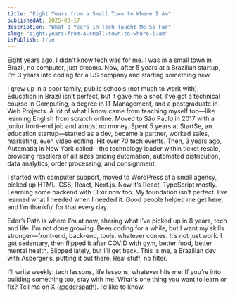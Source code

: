 ```yaml
---
title: "Eight Years from a Small Town to Where I Am"
publishedAt: 2025-03-17
description: "What 8 Years in Tech Taught Me So Far"
slug: "eight-years-from-a-small-town-to-where-i-am"
isPublish: true
---
```


Eight years ago, I didn’t know tech was for me. I was in a small town in Brazil, no computer, just dreams. Now, after 5 years at a Brazilian startup, I’m 3 years into coding for a US company and starting something new.

I grew up in a poor family, public schools (not much to work with). Education in Brazil isn’t perfect, but it gave me a shot. I’ve got a technical course in Computing, a degree in IT Management, and a postgraduate in Web Projects. A lot of what I know came from teaching myself too—like learning English from scratch online. Moved to São Paulo in 2017 with a junior front-end job and almost no money. Spent 5 years at StartSe, an education startup—started as a dev, became a partner, worked sales, marketing, even video editing. Hit over 70 tech events. Then, 3 years ago, Automatiq in New York called—the technology leader within ticket resale, providing resellers of all sizes pricing automation, automated distribution, data analytics, order processing, and consignment.

I started with computer support, moved to WordPress at a small agency, picked up HTML, CSS, React, Next.js. Now it’s React, TypeScript mostly. Learning some backend with Elixir now too. My foundation isn’t perfect. I’ve learned what I needed when I needed it. Good people helped me get here, and I’m thankful for that every day.

Eder’s Path is where I’m at now, sharing what I’ve picked up in 8 years, tech and life. I’m not done growing. Been coding for a while, but I want my skills stronger—front-end, back-end, tools, whatever comes. It’s not just work. I got sedentary, then flipped it after COVID with gym, better food, better mental health. Slipped lately, but I’ll get back. This is me, a Brazilian dev with Asperger’s, putting it out there. Real stuff, no filter.

I’ll write weekly: tech lessons, life lessons, whatever hits me. If you’re into building something too, stay with me. What's one thing you want to learn or fix? Tell me on X (<a href="https://x.com/ederspath" target="_blank" rel="noopener noreferrer">@ederspath</a>). I’d like to know.

